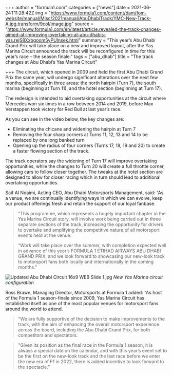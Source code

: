 +++
author = "formula1.com"
categories = ["news"]
date = 2021-06-24T11:28:42Z
img = "https://www.formula1.com/content/dam/fom-website/manual/Misc/2021manual/AbuDhabiTrack/YMC-New-Track-A.jpg.transform/9col/image.jpg"
source = "https://www.formula1.com/en/latest/article.revealed-the-track-changes-aimed-at-improving-overtaking-at-abu-dhabis-yas.rejS8Xxbgoom5yPUInsek.html"
summary = "This year’s Abu Dhabi Grand Prix will take place on a new and improved layout, after the Yas Marina Circuit announced the track will be reconfigured in time for this year’s race – the season finale."
tags = ["abu_dhab"]
title = "The track changes at Abu Dhabi’s Yas Marina Circuit"

+++
The circuit, which opened in 2009 and held the first Abu Dhabi Grand Prix the same year, will undergo significant alterations over the next few months, specifically in three areas: the north hairpin (Turn 7), the south marina (beginning at Turn 11), and the hotel section (beginning at Turn 17).

The redesign is intended to aid overtaking opportunities at the circuit where Mercedes won six times in a row between 2014 and 2019, before Max Verstappen took victory for Red Bull at last year’s race.

As you can see in the video below, the key changes are:

* Eliminating the chicane and widening the hairpin at Turn 7
* Removing the four sharp corners at Turns 11, 12, 13 and 14 to be replaced by one long banked turn
* Opening up the radius of four corners (Turns 17, 18, 19 and 20) to create a faster flowing section of the track.

The track operators say the widening of Turn 17 will improve overtaking opportunities, while the changes to Turn 20 will create a full throttle corner, allowing cars to follow closer together. The tweaks at the hotel section are designed to allow for closer racing which in turn should lead to additional overtaking opportunities.

Saif Al Noaimi, Acting CEO, Abu Dhabi Motorsports Management, said: “As a venue, we are continually identifying ways in which we can evolve, keep our product offerings fresh and retain the support of our loyal fanbase.

> “This programme, which represents a hugely important chapter in the Yas Marina Circuit story, will involve work being carried out in three separate sections of the track, increasing the opportunity for drivers to overtake and amplifying the competitive nature of all motorsport events held at the venue.

> “Work will take place over the summer, with completion expected well in advance of this year’s FORMULA 1 ETIHAD AIRWAYS ABU DHABI GRAND PRIX, and we look forward to showcasing our new-look track to motorsport fans both locally and internationally in the coming months.”

![Updated Abu Dhabi Circuit 16x9 WEB Slide 1.jpg](https://www.formula1.com/content/dam/fom-website/manual/Misc/2021manual/AbuDhabiTrack/Updated%20Abu%20Dhabi%20Circuit%2016x9%20WEB%20Slide%201.jpg.transform/9col/image.jpg)
*New Yas Marina circuit configuration*

Ross Brawn, Managing Director, Motorsports at Formula 1 added: “As host of the Formula 1 season-finale since 2009, Yas Marina Circuit has established itself as one of the most popular venues for motorsport fans around the world to attend.

> "We are fully supportive of the decision to make improvements to the track, with the aim of enhancing the overall motorsport experience across the board, including the Abu Dhabi Grand Prix, for both competitors and spectators.

> "Given its position as the final race in the Formula 1 season, it is always a special date on the calendar, and with this year’s event set to be the first on the new-look track and the last race before we enter the new era of F1 in 2022, there is added incentive to look forward to the spectacle.”
